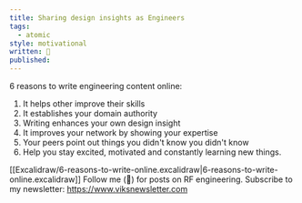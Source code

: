 ```yaml
---
title: Sharing design insights as Engineers
tags:
  - atomic
style: motivational
written: 🚧
published:
---
```

6 reasons to write engineering content online:

1. It helps other improve their skills
2. It establishes your domain authority
3. Writing enhances your own design insight
4. It improves your network by showing your expertise
5. Your peers point out things you didn't know you didn't know
6. Help you stay excited, motivated and constantly learning new things.

[[Excalidraw/6-reasons-to-write-online.excalidraw|6-reasons-to-write-online.excalidraw]]
Follow me (🔔) for posts on RF engineering.
Subscribe to my newsletter: https://www.viksnewsletter.com